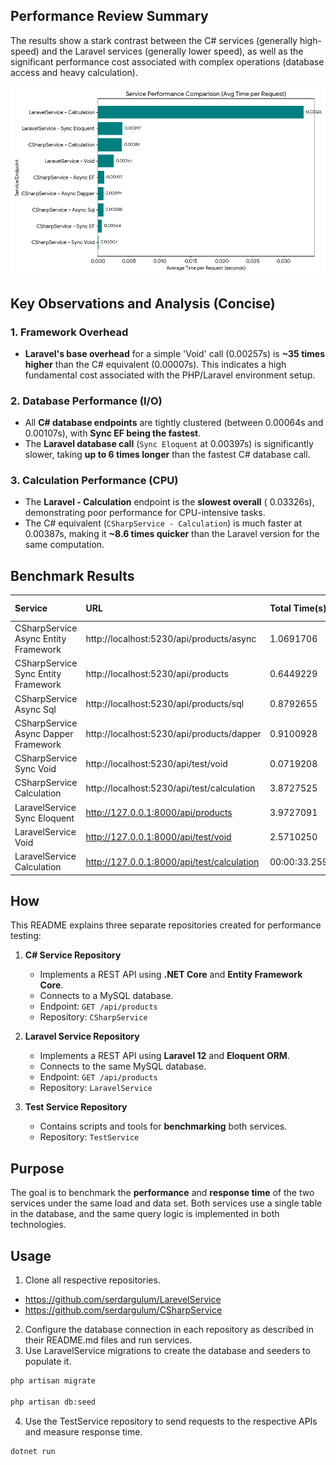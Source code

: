 ## Performance Review Summary

The results show a stark contrast between the C# services (generally high-speed) and the Laravel services (generally lower speed), as well as the significant performance cost associated with complex operations (database access and heavy calculation).

![Service Performance Bar Chart](service_performance_bar_chart1.png)

## Key Observations and Analysis (Concise)

### 1. Framework Overhead
* **Laravel's base overhead** for a simple 'Void' call (0.00257s) is **~35 times higher** than the C\# equivalent (0.00007s). This indicates a high fundamental cost associated with the PHP/Laravel environment setup.

### 2. Database Performance (I/O)
* All **C\# database endpoints** are tightly clustered (between 0.00064s and 0.00107s), with **Sync EF being the fastest**.
* The **Laravel database call** (`Sync Eloquent` at $0.00397$s) is significantly slower, taking **up to 6 times longer** than the fastest C\# database call.

### 3. Calculation Performance (CPU)
* The **Laravel - Calculation** endpoint is the **slowest overall** ( 0.03326s), demonstrating poor performance for CPU-intensive tasks.
* The C\# equivalent (`CSharpService - Calculation`) is much faster at $0.00387$s, making it **~8.6 times quicker** than the Laravel version for the same computation.
## Benchmark Results

| Service | URL | Total Time(s) | Success Count | Avg per Request(s) |
| :--- | :--- | :--- | :--- | :--- |
| CSharpService<br>Async Entity Framework | http://localhost:5230/api/products/async | 1.0691706 | 1000/1000 | 0.0010691 |
| CSharpService<br>Sync Entity Framework | http://localhost:5230/api/products | 0.6449229 | 1000/1000 | 0.0006449 |
| CSharpService<br>Async Sql | http://localhost:5230/api/products/sql | 0.8792655 | 1000/1000 | 0.0008792 |
| CSharpService<br>Async Dapper Framework | http://localhost:5230/api/products/dapper | 0.9100928 | 1000/1000 | 0.0009100 |
| CSharpService<br>Sync Void | http://localhost:5230/api/test/void | 0.0719208 | 1000/1000 | 0.0000719 |
| CSharpService<br>Calculation | http://localhost:5230/api/test/calculation | 3.8727525 | 1000/1000 | 0.0038727 |
| LaravelService<br>Sync Eloquent | http://127.0.0.1:8000/api/products | 3.9727091 | 1000/1000 | 0.0039727 |
| LaravelService<br>Void | http://127.0.0.1:8000/api/test/void | 2.5710250 | 1000/1000 | 0.0025710 |
| LaravelService<br>Calculation | http://127.0.0.1:8000/api/test/calculation | 00:00:33.2596666 | 1000/1000 | 0.0332596 |

## How  

This README explains three separate repositories created for performance testing:

1. **C# Service Repository**  
   - Implements a REST API using **.NET Core** and **Entity Framework Core**.
   - Connects to a MySQL database.
   - Endpoint: `GET /api/products`
   - Repository: `CSharpService`

2. **Laravel Service Repository**  
   - Implements a REST API using **Laravel 12** and **Eloquent ORM**.
   - Connects to the same MySQL database.
   - Endpoint: `GET /api/products`
   - Repository: `LaravelService`

3. **Test Service Repository**  
   - Contains scripts and tools for **benchmarking** both services.
   - Repository: `TestService`

## Purpose

The goal is to benchmark the **performance** and **response time** of the two services under the same load and data set. Both services use a single table in the database, and the same query logic is implemented in both technologies.

## Usage

1. Clone all respective repositories.  
- https://github.com/serdargulum/LarevelService
- https://github.com/serdargulum/CSharpService

2. Configure the database connection in each repository as described in their README.md files and run services.
3. Use LaravelService migrations to create the database and seeders to populate it.
```bash
php artisan migrate   

php artisan db:seed
```
4. Use the TestService repository to send requests to the respective APIs and measure response time.
 ```bash
 dotnet run
 ```